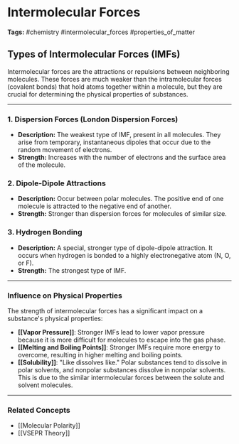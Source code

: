 # Intermolecular Forces

**Tags:** #chemistry #intermolecular_forces #properties_of_matter

## Types of Intermolecular Forces (IMFs)

Intermolecular forces are the attractions or repulsions between neighboring molecules. These forces are much weaker than the intramolecular forces (covalent bonds) that hold atoms together within a molecule, but they are crucial for determining the physical properties of substances.

---

### 1. Dispersion Forces (London Dispersion Forces)

- **Description:** The weakest type of IMF, present in all molecules. They arise from temporary, instantaneous dipoles that occur due to the random movement of electrons.
- **Strength:** Increases with the number of electrons and the surface area of the molecule.

### 2. Dipole-Dipole Attractions

- **Description:** Occur between polar molecules. The positive end of one molecule is attracted to the negative end of another.
- **Strength:** Stronger than dispersion forces for molecules of similar size.

### 3. Hydrogen Bonding

- **Description:** A special, stronger type of dipole-dipole attraction. It occurs when hydrogen is bonded to a highly electronegative atom (N, O, or F).
- **Strength:** The strongest type of IMF.

---

### Influence on Physical Properties

The strength of intermolecular forces has a significant impact on a substance's physical properties:

- **[[Vapor Pressure]]**: Stronger IMFs lead to lower vapor pressure because it is more difficult for molecules to escape into the gas phase.
- **[[Melting and Boiling Points]]**: Stronger IMFs require more energy to overcome, resulting in higher melting and boiling points.
- **[[Solubility]]**: "Like dissolves like." Polar substances tend to dissolve in polar solvents, and nonpolar substances dissolve in nonpolar solvents. This is due to the similar intermolecular forces between the solute and solvent molecules.

---

### Related Concepts

- [[Molecular Polarity]]
- [[VSEPR Theory]]
